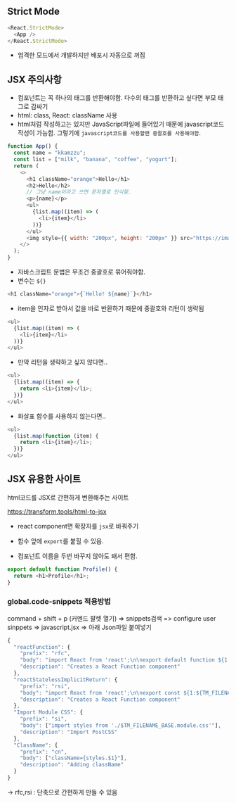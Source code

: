 ## Strict Mode

```js
<React.StrictMode>
  <App />
</React.StrictMode>
```

- 엄격한 모드에서 개발하지만 배포시 자동으로 꺼짐

## JSX 주의사항

- 컴포넌트는 꼭 하나의 태그를 반환해야함. 다수의 태그를 반환하고 싶다면 부모 태그로 감싸기
- html: class, React: className 사용
- html처럼 작성하고는 있지만 JavaScript파일에 들어있기 때문에 javascript코드 작성이 가능함. 그렇기에 `javascript코드를 사용할땐 중괄호를 사용해야함`.

```js
function App() {
  const name = "kkamzzu";
  const list = ["milk", "banana", "coffee", "yogurt"];
  return (
    <>
      <h1 className="orange">Hello</h1>
      <h2>Hello</h2>
      // 그냥 name이라고 쓰면 문자열로 인식함.
      <p>{name}</p>
      <ul>
        {list.map((item) => (
          <li>{item}</li>
        ))}
      </ul>
      <img style={{ width: "200px", height: "200px" }} src="https://images.unsplash.com/photo-1680484006397-64f3fcd8fc14?ixlib=rb-4.0.3&ixid=MnwxMjA3fDB8MHxwaG90by1wYWdlfHx8fGVufDB8fHx8&auto=format&fit=crop&w=2787&q=80 " />
    </>
  );
}
```

- 자바스크립트 문법은 무조건 중괄호로 묶어줘야함.
- 변수는 `${}`

```js
<h1 className="orange">{`Hello! ${name}`}</h1>
```

- item을 인자로 받아서 값을 바로 반환하기 때문에 중괄호와 리턴이 생략됨

```js
<ul>
  {list.map((item) => (
    <li>{item}</li>
  ))}
</ul>
```

- 만약 리턴을 생략하고 싶지 않다면..

```js
<ul>
  {list.map((item) => {
    return <li>{item}</li>;
  })}
</ul>
```

- 화살표 함수를 사용하지 않는다면..

```js
<ul>
  {list.map(function (item) {
    return <li>{item}</li>;
  })}
</ul>
```

## JSX 유용한 사이트

html코드를 JSX로 간편하게 변환해주는 사이트

https://transform.tools/html-to-jsx

- react component면 확장자를 `jsx`로 바꿔주기

- 함수 앞에 `export`를 붙힐 수 있음.
- 컴포넌트 이름을 두번 바꾸지 않아도 돼서 편함.

```js
export default function Profile() {
  return <h1>Profile</h1>;
}
```

### global.code-snippets 적용방법

command + shift + p (커멘드 팔렛 열기) => snippets검색 => configure user sinppets => javascript.jsx => 아래 Json파일 붙여넣기

```js
{
  "reactFunction": {
    "prefix": "rfc",
    "body": "import React from 'react';\n\nexport default function ${1:${TM_FILENAME_BASE}}() {\n\treturn (\n\t\t<div>\n\t\t\t\n\t\t</div>\n\t);\n}\n\n",
    "description": "Creates a React Function component"
  },
  "reactStatelessImplicitReturn": {
    "prefix": "rsi",
    "body": "import React from 'react';\n\nexport const ${1:${TM_FILENAME_BASE}} = (props) => (\n\t\t\t$0\n\t);",
    "description": "Creates a React Function component"
  },
  "Import Module CSS": {
    "prefix": "si",
    "body": ["import styles from './$TM_FILENAME_BASE.module.css'"],
    "description": "Import PostCSS"
  },
  "ClassName": {
    "prefix": "cn",
    "body": ["className={styles.$1}"],
    "description": "Adding className"
  }
}
```

-> rfc,rsi : 단축으로 간편하게 만들 수 있음
